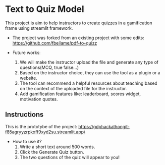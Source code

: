 # Text to Quiz Model 
This project is aim to help instructors to create quizzes in a gamification frame using streamlit framework. 
- The project was forked from an existing project with some edits:
  https://github.com/fbellame/pdf-to-quizz

- Future works:
  1. We will make the instructor upload the file and generate any type of questions(MCQ, true false...)
  2. Based on the instructor choice, they can use the tool as a plugin or a website.
  3. The tool can recommend a helpful resources about teaching based on the context of the uploaded file for the instructor.
  4. Add gamification features like: leaderboard, scores widget, motivation quotes.  


## Instructions
This is the prototybe of the project: https://gdphackathongit-f85agryyzrpkxff9xyd2su.streamlit.app/ 
- How to use it?
  1. Write a short text around 500 words.
  2. Click the Generate Quiz button.
  3. The two questions of the quiz will appear to you! 
